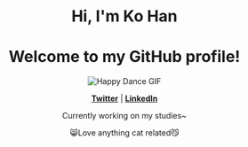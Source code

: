 <h1 align="center">Hi, I'm Ko Han</h1>
<h1 align="center">Welcome to my GitHub profile!</h1>

<p align="center">
  <img src="https://media.tenor.com/oJasUXrxtxMAAAAC/happy-dance.gif" alt="Happy Dance GIF">
</p>

<p align="center">
  <strong><a href="https://x.com/lee_khn26">Twitter</a></strong> |
  <strong><a href="https://www.linkedin.com/in/ko-han-lee-5a309332b/">LinkedIn</a></strong>
</p>

<p align="center">Currently working on my studies~</p>
<p align="center">😸Love anything cat related😼</p>
<!---
Nahokeel/Nahokeel is a ✨ special ✨ repository because its `README.md` (this file) appears on your GitHub profile.
You can click the Preview link to take a look at your changes.
--->
